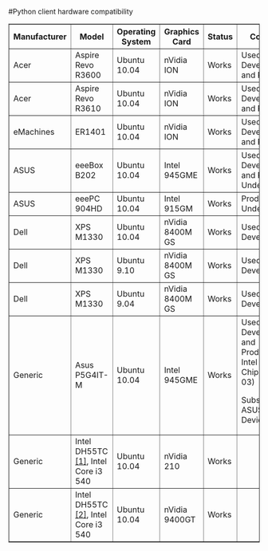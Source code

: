 <!--toc=getting_started-->
#Python client hardware compatibility

<table border="1" cellpadding="2">
<tr>
<th width="50">Manufacturer
</th>
<th width="100">Model
</th>
<th width="100">Operating System
</th>
<th width="100">Graphics Card
</th>
<th width="100">Status
</th>
<th width="250">Comments
</th></tr>
<tr>
<td>Acer </td>
<td>Aspire Revo R3600 </td>
<td>Ubuntu 10.04 </td>
<td>nVidia ION </td>
<td>Works </td>
<td>Used for Development and Production
</td></tr>
<tr>
<td>Acer </td>
<td>Aspire Revo R3610 </td>
<td>Ubuntu 10.04 </td>
<td>nVidia ION </td>
<td>Works </td>
<td>Used for Development and Production
</td></tr>
<tr>
<td>eMachines </td>
<td>ER1401 </td>
<td>Ubuntu 10.04 </td>
<td>nVidia ION </td>
<td>Works </td>
<td>Used for Development and Production
</td></tr>
<tr>
<td>ASUS </td>
<td>eeeBox B202 </td>
<td>Ubuntu 10.04 </td>
<td>Intel 945GME </td>
<td>Works </td>
<td>Used for Development and Production. Underpowered.
</td></tr>
<tr>
<td>ASUS </td>
<td>eeePC 904HD </td>
<td>Ubuntu 10.04 </td>
<td>Intel 915GM </td>
<td>Works </td>
<td>Production. Underpowered.
</td></tr>
<tr>
<td>Dell </td>
<td>XPS M1330 </td>
<td>Ubuntu 10.04 </td>
<td>nVidia 8400M GS </td>
<td>Works </td>
<td>Used for Development
</td></tr>
<tr>
<td>Dell </td>
<td>XPS M1330 </td>
<td>Ubuntu 9.10 </td>
<td>nVidia 8400M GS </td>
<td>Works </td>
<td>Used for Development
</td></tr>
<tr>
<td>Dell </td>
<td>XPS M1330 </td>
<td>Ubuntu 9.04 </td>
<td>nVidia 8400M GS </td>
<td>Works </td>
<td>Used for Development
</td></tr>
<tr>
<td>Generic </td>
<td>Asus P5G4IT-M </td>
<td>Ubuntu 10.04 </td>
<td>Intel 945GME </td>
<td>Works </td>
<td>Used for Development and Production.VGA Intel 4 Series Chipset (rev 03)
<p>Subsystem: ASUSTeK Device 836d
</p>
</td></tr>
<tr>
<td>Generic </td>
<td>Intel DH55TC <a rel="nofollow" class="external autonumber" href="http://www.intel.com/cd/products/services/emea/eng/motherboards/desktop/DH55TC/overview/435617.htm">[1]</a>, Intel Core i3 540</td>
<td>Ubuntu 10.04 </td>
<td>nVidia 210 </td>
<td>Works </td>
<td>
</td></tr>
<tr>
<td>Generic </td>
<td>Intel DH55TC <a rel="nofollow" class="external autonumber" href="http://www.intel.com/cd/products/services/emea/eng/motherboards/desktop/DH55TC/overview/435617.htm">[2]</a>, Intel Core i3 540</td>
<td>Ubuntu 10.04 </td>
<td>nVidia 9400GT </td>
<td>Works </td>
<td>
</td></tr></table>
<p><br />
</p>